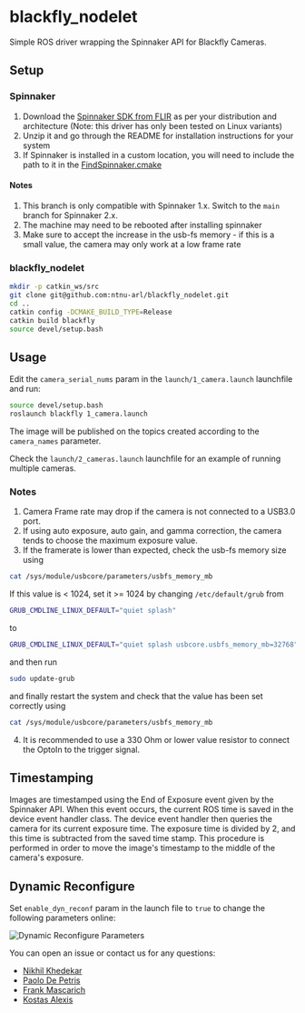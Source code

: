 # blackfly_nodelet

Simple ROS driver wrapping the Spinnaker API for Blackfly Cameras.

## Setup

### Spinnaker

1. Download the [Spinnaker SDK from FLIR](https://www.flir.eu/products/spinnaker-sdk/) as per your distribution and architecture (Note: this driver has only been tested on Linux variants)
2. Unzip it and go through the README for installation instructions for your system
3. If Spinnaker is installed in a custom location, you will need to include the path to it in the [FindSpinnaker.cmake](cmake/FindSpinnaker.cmake)

#### Notes

1. This branch is only compatible with Spinnaker 1.x. Switch to the `main` branch for Spinnaker 2.x.
2. The machine may need to be rebooted after installing spinnaker
3. Make sure to accept the increase in the usb-fs memory - if this is a small value, the camera may only work at a low frame rate

### blackfly_nodelet

```bash
mkdir -p catkin_ws/src
git clone git@github.com:ntnu-arl/blackfly_nodelet.git
cd ..
catkin config -DCMAKE_BUILD_TYPE=Release
catkin build blackfly
source devel/setup.bash
```

## Usage

Edit the `camera_serial_nums` param in the `launch/1_camera.launch` launchfile and run:

```bash
source devel/setup.bash
roslaunch blackfly 1_camera.launch
```

The image will be published on the topics created according to the `camera_names` parameter.

Check the `launch/2_cameras.launch` launchfile for an example of running multiple cameras.

### Notes

1. Camera Frame rate may drop if the camera is not connected to a USB3.0 port.
2. If using auto exposure, auto gain, and gamma correction, the camera tends to choose the maximum exposure value.
3. If the framerate is lower than expected, check the usb-fs memory size using
  
  ```bash
  cat /sys/module/usbcore/parameters/usbfs_memory_mb  
  ```
  
  If this value is < 1024, set it >= 1024 by changing `/etc/default/grub` from

  ```bash
  GRUB_CMDLINE_LINUX_DEFAULT="quiet splash"
  ```

  to

  ```bash
  GRUB_CMDLINE_LINUX_DEFAULT="quiet splash usbcore.usbfs_memory_mb=32768"  
  ```

  and then run

  ```bash
  sudo update-grub  
  ```

  and finally restart the system and check that the value has been set correctly using
  
  ```bash
  cat /sys/module/usbcore/parameters/usbfs_memory_mb  
  ```

4. It is recommended to use a 330 Ohm or lower value resistor to connect the OptoIn to the trigger signal.

## Timestamping

Images are timestamped using the End of Exposure event given by the Spinnaker API. When this event occurs, the current ROS time is saved in the device event handler class. The device event handler then queries the camera for its current exposure time. The exposure time is divided by 2, and this time is subtracted from the saved time stamp. This procedure is performed in order to move the image's timestamp to the middle of the camera's exposure.

## Dynamic Reconfigure

Set `enable_dyn_reconf` param in the launch file to `true` to change the following parameters online:

![Dynamic Reconfigure Parameters](imgs/dyn_rec.png)

You can open an issue or contact us for any questions:

* [Nikhil Khedekar](mailto:nikhil.v.khedekar@ntnu.no)
* [Paolo De Petris](mailto:paolo.de.petris@ntnu.no)
* [Frank Mascarich](mailto:fmascarich@nevada.unr.edu)
* [Kostas Alexis](mailto:konstantinos.alexis@ntnu.no)
